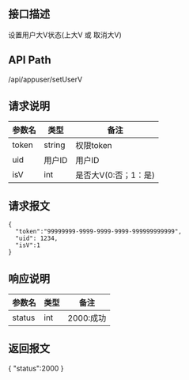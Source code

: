 ## 接口描述
设置用户大V状态(上大V 或 取消大V)
## API Path
/api/appuser/setUserV
## 请求说明
|参数名   |类型    |备注             |
|---------|--------|-----------------|
|token    |string  |权限token        |
|uid      |用户ID  |用户ID           |
|isV      |int     |是否大V(0:否；1：是) |

## 请求报文
    { 
      "token":"99999999-9999-9999-9999-999999999999",
      "uid": 1234,
      "isV":1
    }
    
## 响应说明
|参数名   |类型    |备注             |
|---------|--------|-----------------|
|status   |int     |2000:成功        |
## 返回报文
  {
    "status":2000 
  }
